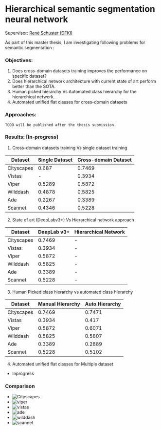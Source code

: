 # Hierarchical semantic segmentation neural network 

Supervisor: [Renè Schuster (DFKI)](https://av.dfki.de/members/schuster/)

As part of this master thesis, I am investigating following problems for semantic segmentation : 

### Objectives:

  1. Does cross-domain datasets training improves the performance on specific dataset?
  2. Does hierarchical network architecture with current state of art perform better than the SOTA.
  3. Human picked hierarchy Vs Automated class hierarchy for the hierarchical network. 
  4. Automated unified flat classes for cross-domain datasets
 
 ### Approaches:
 
   ```TODO will be published after the thesis submission.```
   
  
  
 ### Results: [In-progress]
 
  1. Cross-domain datasets training Vs single dataset training
  
  
| Dataset | Single Dataset  | Cross-domain Dataset |
| ------------- | ------------- | ------------- |
| Cityscapes  | 0.687  | 0.7469  |
| Vistas  | -  | 0.3934  |
| Viper  | 0.5289  | 0.5872  |
| Wilddash  | 0.4878  | 0.5825  |
| Ade  | 0.2267  | 0.3389  |
| Scannet  | 0.4346  | 0.5228  |
  
  2. State of art (DeepLabv3+) Vs Hierarchical network approach 
  
 | Dataset | DeepLab v3+  | Hierarchical Network |
| ------------- | ------------- | ------------- |
| Cityscapes| 0.7469  | - |
| Vistas | 0.3934  | - |
| Viper | 0.5872  | - |
| Wilddash | 0.5825  | - |
| Ade | 0.3389  | - |
| Scannet | 0.5228  | -|

3. Human Picked class hierarchy vs automated class hierarchy

| Dataset | Manual Hierarchy  | Auto Hierarchy |
| ------------- | ------------- | ------------- |
| Cityscapes| 0.7469  | 0.7471 |
| Vistas | 0.3934  | 0.417 |
| Viper | 0.5872  | 0.6071|
| Wilddash | 0.5825  | 0.5807 |
| Ade | 0.3389  | 0.2889 |
| Scannet | 0.5228  | 0.5102|

4. Automated unified flat classes for Multiple dataset 
  - Inprogress
  
### Comparison 

  - ![Cityscapes][unified_cityscapes]
  - ![viper][unified_viper]
  - ![vistas][unified_vistas]
  - ![ade][unified_ade]
  - ![wilddash][unified_wilddash]
  - ![scannet][unified_scannet]
  
[unified_cityscapes]: docs/unified_cityscapes.png
[unified_viper]: docs/unified_viper.png
[unified_vistas]: docs/unified_vistas.png
[unified_ade]: docs/unified_ade.png
[unified_wilddash]: docs/unified_wilddash.png
[unified_scannet]: docs/unified_scannet.png
